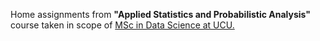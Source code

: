 Home assignments from **"Applied Statistics and Probabilistic Analysis"** course taken in scope of [MSc in Data Science at UCU.](https://csds.ucu.edu.ua/)

